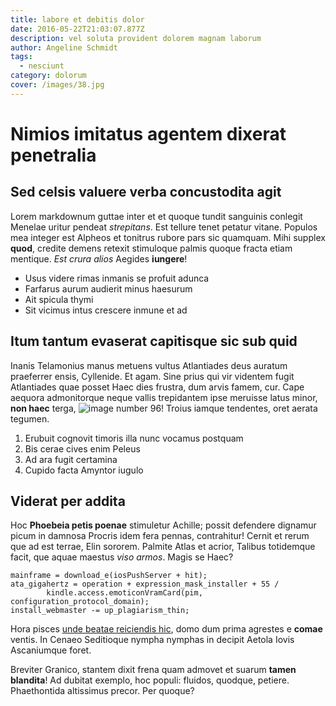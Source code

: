 ```yaml
---
title: labore et debitis dolor
date: 2016-05-22T21:03:07.877Z
description: vel soluta provident dolorem magnam laborum
author: Angeline Schmidt
tags:
  - nesciunt
category: dolorum
cover: /images/38.jpg
---
```


# Nimios imitatus agentem dixerat penetralia

## Sed celsis valuere verba concustodita agit

Lorem markdownum guttae inter et et quoque tundit sanguinis conlegit Menelae
uritur pendeat *strepitans*. Est tellure tenet petatur vitane. Populos mea
integer est Alpheos et tonitrus rubore pars sic quamquam. Mihi supplex **quod**,
credite demens retexit stimuloque palmis quoque fracta etiam mentique. *Est
crura alios* Aegides **iungere**!

- Usus videre rimas inmanis se profuit adunca
- Farfarus aurum audierit minus haesurum
- Ait spicula thymi
- Sit vicimus intus crescere inmune et ad

## Itum tantum evaserat capitisque sic sub quid

Inanis Telamonius manus metuens vultus Atlantiades deus auratum praeferrer
ensis, Cyllenide. Et agam. Sine prius qui vir videntem fugit Atlantiades quae
posset Haec dies frustra, dum arvis famem, cur. Cape aequora admonitorque neque
vallis trepidantem ipse meruisse latus minor, **non haec** terga,
![image number 96](/images/96.jpg)! Troius iamque tendentes, oret aerata tegumen.

1. Erubuit cognovit timoris illa nunc vocamus postquam
2. Bis cerae cives enim Peleus
3. Ad ara fugit certamina
4. Cupido facta Amyntor iugulo

## Viderat per addita

Hoc **Phoebeia petis poenae** stimuletur Achille; possit defendere dignamur
picum in damnosa Procris idem fera pennas, contrahitur! Cernit et rerum que ad
est terrae, Elin sororem. Palmite Atlas et acrior, Talibus totidemque facit, que
aquae maestus *viso armos*. Magis se Haec?

```
mainframe = download_e(iosPushServer + hit);
ata_gigahertz = operation + expression_mask_installer + 55 /
        kindle.access.emoticonVramCard(pim, configuration_protocol_domain);
install_webmaster -= up_plagiarism_thin;
```

Hora pisces [unde beatae reiciendis hic](blog/2015/11/et.md), domo dum prima agrestes e **comae**
ventis. In Cenaeo Seditioque nympha nymphas in decipit Aetola Iovis Ascaniumque
foret.

Breviter Granico, stantem dixit frena quam admovet et suarum **tamen blandita**!
Ad dubitat exemplo, hoc populi: fluidos, quodque, petiere. Phaethontida
altissimus precor. Per quoque?
